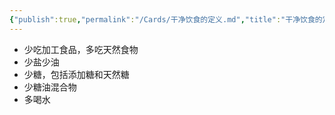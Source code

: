 ```yaml
---
{"publish":true,"permalink":"/Cards/干净饮食的定义.md","title":"干净饮食的定义","created":"2023-02-27","modified":"2023-03-14","cssclasses":""}
---
```



- 少吃加工食品，多吃天然食物
- 少盐少油
- 少糖，包括添加糖和天然糖
- 少糖油混合物
- 多喝水